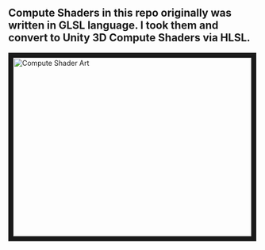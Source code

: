 ## Compute Shaders in this repo originally was written in GLSL language. I took them and convert to Unity 3D Compute Shaders via HLSL. 

<a href="http://www.youtube.com/watch?feature=player_embedded&v=ws6CgSfoXmw
" target="_blank"><img src="http://img.youtube.com/vi/ws6CgSfoXmw/0.jpg" 
alt="Compute Shader Art" width="480" height="360" border="10" /></a>
